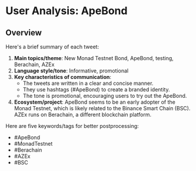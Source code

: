 # User Analysis: ApeBond

## Overview

Here's a brief summary of each tweet:

1. **Main topics/theme**: New Monad Testnet Bond, ApeBond, testing, Berachain, AZEx
2. **Language style/tone**: Informative, promotional
3. **Key characteristics of communication**:
	* The tweets are written in a clear and concise manner.
	* They use hashtags (#ApeBond) to create a branded identity.
	* The tone is promotional, encouraging users to try out the ApeBond.
4. **Ecosystem/project**: ApeBond seems to be an early adopter of the Monad Testnet, which is likely related to the Binance Smart Chain (BSC). AZEx runs on Berachain, a different blockchain platform.

Here are five keywords/tags for better postprocessing:

* #ApeBond
* #MonadTestnet
* #Berachain
* #AZEx
* #BSC